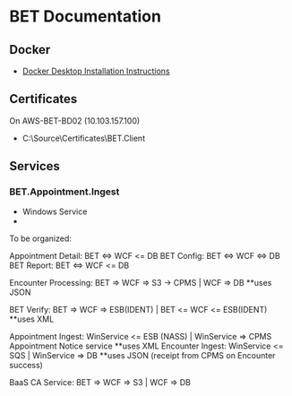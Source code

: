 # BET Documentation

## Docker
* [Docker Desktop Installation Instructions]([http://nsc-ldsk-c1-03.cis1.cisr.uscis.dhs.gov/prefserver/Documentation/Docker%20for%20Desktop%202.2.0.3%20Install.pdf](http://nsc-ldsk-c1-03.cis1.cisr.uscis.dhs.gov/prefserver/Documentation/Docker%20for%20Desktop%202.2.0.3%20Install.pdf))

## Certificates
On AWS-BET-BD02 (10.103.157.100)
* C:\Source\Certificates\BET.Client

## Services
### BET.Appointment.Ingest
* Windows Service
* 



To be organized:

Appointment Detail: BET <=> WCF <= DB
BET Config: BET <=> WCF <=> DB
BET Report: BET <=> WCF <= DB

Encounter Processing: BET => WCF => S3 -> CPMS | WCF => DB **uses JSON

BET Verify: BET => WCF => ESB(IDENT) | BET <= WCF <= ESB(IDENT) **uses XML

Appointment Ingest: WinService <= ESB (NASS) | WinService => CPMS Appointment Notice service **uses XML
Encounter Ingest: WinService <= SQS | WinService => DB **uses JSON (receipt from CPMS on Encounter success)

BaaS CA Service: BET => WCF => S3 | WCF => DB
<!--stackedit_data:
eyJoaXN0b3J5IjpbLTExODY0MDIzODIsLTcxMjU3MTcyMyw4Mj
U0MTA0NTIsMTA1MDk1MTk5MSwxNTMyMzY3ODk0LC0zMzI0NTUz
NjNdfQ==
-->